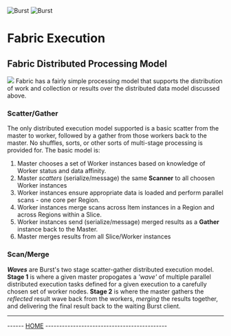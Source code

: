 ![Burst](../../../../../../../../../doc/burst_small.png "")
![Burst](../../../../../../../../fabric_small.png "")

# Fabric Execution

## Fabric Distributed Processing Model
![](../../../../../../../../doc/processing_model.png )
Fabric has a fairly simple processing model that supports the distribution of work and collection or results
over the distributed data model discussed above.

### Scatter/Gather
The only  distributed execution model supported is a basic scatter from the master to worker, followed by
a gather from those workers back to the master. No shuffles, sorts, or other sorts of multi-stage processing
is provided for. The basic model is:
1) Master chooses a set of Worker instances based on knowledge of Worker status and data affinity.
1) Master _scatters_ (serialize/message) the same __Scanner__ to all choosen Worker instances
1) Worker instances ensure appropriate data is loaded and perform parallel scans - one core per Region.
1) Worker instances merge scans across Item instances in a Region and across Regions within a Slice.
1) Worker instances send (serialize/message) merged results as a __Gather__ instance back to the Master.
1) Master merges results from all Slice/Worker instances

### Scan/Merge
___Waves___ are Burst's two stage scatter-gather distributed execution model.
__Stage 1__ is where a given master propogates a  _'wave'_ of multiple
parallel distributed execution tasks defined for a given execution
to a carefully chosen set of worker nodes. __Stage 2__ is where the master
gathers the _reflected_ result wave back from the workers, _merging_ the
results together, and delivering the final result
back to the waiting Burst client.

---
------ [HOME](../../../../../../../../../readme.md) --------------------------------------------
